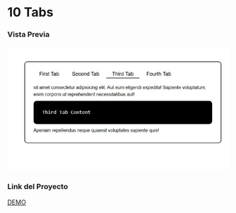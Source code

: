 # 10 Tabs

### Vista Previa

![Vista previa](./assets/app.jpg)

### Link del Proyecto

[DEMO](https://tabs-gabz.surge.sh/)
